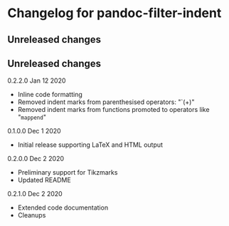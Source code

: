 # Changelog for pandoc-filter-indent

## Unreleased changes
## Unreleased changes

0.2.2.0 Jan 12 2020
  - Inline code formatting
  - Removed indent marks from parenthesised operators: "`(+)"
  - Removed indent marks from functions promoted to operators like "`mappend`"

0.1.0.0 Dec 1 2020
  - Initial release supporting LaTeX and HTML output

0.2.0.0 Dec 2 2020
  - Preliminary support for Tikzmarks
  - Updated README

0.2.1.0 Dec 2 2020
  - Extended code documentation
  - Cleanups
